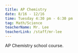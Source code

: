 ```yaml
---
title: AP Chemistry
date: 8/16 - 12/16
time: Tuesday 4:30 pm - 6:30 pm
tag: Math/Science
teacherName: Mr. Lee
teacherLink: /staff/mr-lee
---
```

AP Chemistry school course.